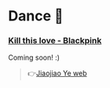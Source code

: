  Dance 💃
=============================================================

### [Kill this love - Blackpink](https://www.bilibili.com/video/av54139974)



Coming soon! :)



> 👉[Jiaojiao Ye web](https://jiaojiaoye1994.github.io/jiaojiaoye.github.com/)